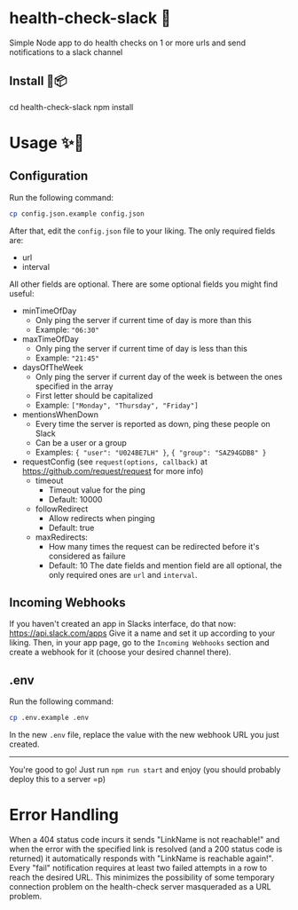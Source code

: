 # health-check-slack 🤖

Simple Node app to do health checks on 1 or more urls and send notifications to a slack channel

## Install :star2::package:

cd health-check-slack
npm install

# Usage :sparkles::rocket:

## Configuration

Run the following command:

```sh
cp config.json.example config.json
```

After that, edit the `config.json` file to your liking. The only required fields are:

- url
- interval

All other fields are optional. There are some optional fields you might find useful:

- minTimeOfDay
  - Only ping the server if current time of day is more than this
  - Example: `"06:30"`
- maxTimeOfDay
  - Only ping the server if current time of day is less than this
  - Example: `"21:45"`
- daysOfTheWeek
  - Only ping the server if current day of the week is between the ones specified in the array
  - First letter should be capitalized
  - Example: `["Monday", "Thursday", "Friday"]`
- mentionsWhenDown
  - Every time the server is reported as down, ping these people on Slack
  - Can be a user or a group
  - Examples: `{ "user": "U024BE7LH" }`, `{ "group": "SAZ94GDB8" }`
- requestConfig (see `request(options, callback)` at https://github.com/request/request for more info)
  - timeout
    - Timeout value for the ping
    - Default: 10000
  - followRedirect
    - Allow redirects when pinging
    - Default: true
  - maxRedirects:
    - How many times the request can be redirected before it's considered as failure
    - Default: 10
 The date fields and mention field
are all optional, the only required ones are `url` and `interval`.

## Incoming Webhooks

If you haven't created an app in Slacks interface, do that now: https://api.slack.com/apps
Give it a name and set it up according to your liking. Then, in your app page, go to the
`Incoming Webhooks` section and create a webhook for it (choose your desired channel there).

## .env

Run the following command:

```sh
cp .env.example .env
```

In the new `.env` file, replace the value with the new webhook URL you just created.

-----------

You're good to go! Just run `npm run start` and enjoy (you should probably deploy this to a server =p)

# Error Handling
When a 404 status code incurs it sends "LinkName is not reachable!" and when the error with the specified link is resolved (and a 200 status code is returned) it automatically responds with "LinkName is reachable again!". Every "fail" notification requires at least two failed attempts in a row to reach the desired URL. This minimizes the possibility of some temporary connection problem on the health-check server masqueraded as a URL problem.
